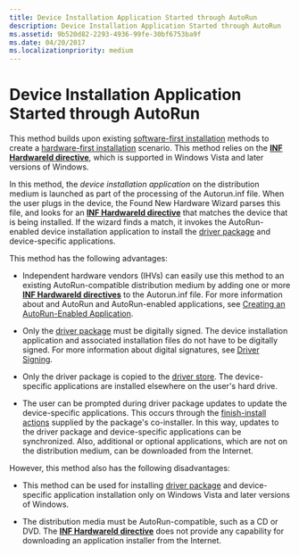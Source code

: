```yaml
---
title: Device Installation Application Started through AutoRun
description: Device Installation Application Started through AutoRun
ms.assetid: 9b520d82-2293-4936-99fe-30bf6753ba9f
ms.date: 04/20/2017
ms.localizationpriority: medium
---
```


# Device Installation Application Started through AutoRun


This method builds upon existing [software-first installation](software-first-installation.md) methods to create a [hardware-first installation](hardware-first-installation.md) scenario. This method relies on the [**INF HardwareId directive**](inf-hardwareid-directive.md), which is supported in Windows Vista and later versions of Windows.

In this method, the *device installation application* on the distribution medium is launched as part of the processing of the Autorun.inf file. When the user plugs in the device, the Found New Hardware Wizard parses this file, and looks for an [**INF HardwareId directive**](inf-hardwareid-directive.md) that matches the device that is being installed. If the wizard finds a match, it invokes the AutoRun-enabled device installation application to install the [driver package](driver-packages.md) and device-specific applications.

This method has the following advantages:

-   Independent hardware vendors (IHVs) can easily use this method to an existing AutoRun-compatible distribution medium by adding one or more [**INF HardwareId directives**](inf-hardwareid-directive.md) to the Autorun.inf file. For more information about and AutoRun and AutoRun-enabled applications, see [Creating an AutoRun-Enabled Application](https://go.microsoft.com/fwlink/p/?linkid=133162).

-   Only the [driver package](driver-packages.md) must be digitally signed. The device installation application and associated installation files do not have to be digitally signed. For more information about digital signatures, see [Driver Signing](driver-signing.md).

-   Only the driver package is copied to the [driver store](driver-store.md). The device-specific applications are installed elsewhere on the user's hard drive.

-   The user can be prompted during driver package updates to update the device-specific applications. This occurs through the [finish-install actions](finish-install-actions--windows-vista-and-later-.md) supplied by the package's co-installer. In this way, updates to the driver package and device-specific applications can be synchronized. Also, additional or optional applications, which are not on the distribution medium, can be downloaded from the Internet.

However, this method also has the following disadvantages:

-   This method can be used for installing [driver package](driver-packages.md) and device-specific application installation only on Windows Vista and later versions of Windows.

-   The distribution media must be AutoRun-compatible, such as a CD or DVD. The [**INF HardwareId directive**](inf-hardwareid-directive.md) does not provide any capability for downloading an application installer from the Internet.

 

 





